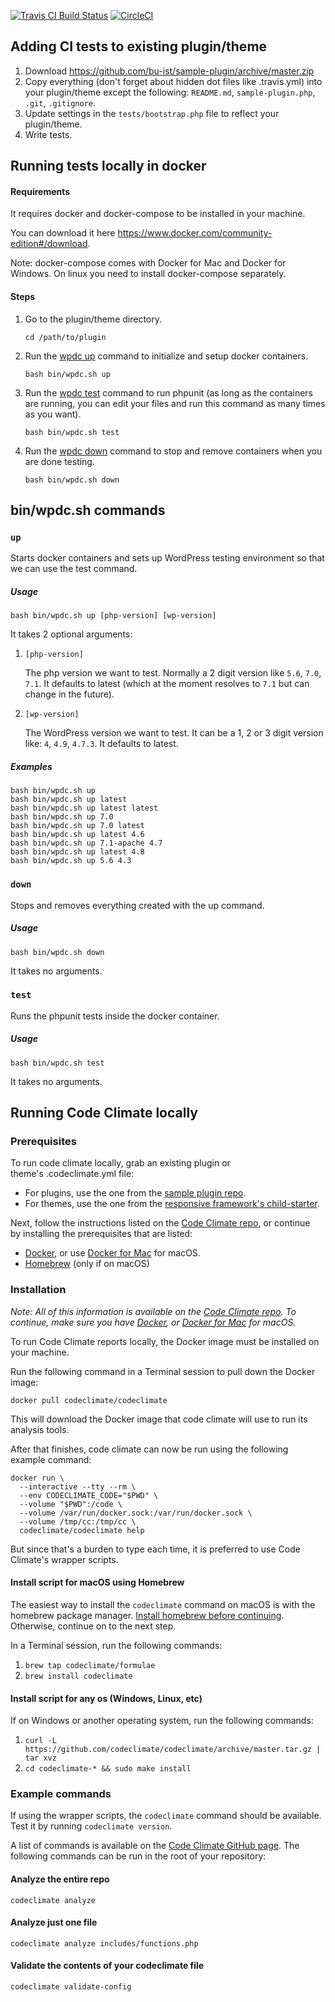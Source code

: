 [![Travis CI Build Status](https://travis-ci.org/bu-ist/sample-plugin.svg?branch=master)](https://travis-ci.org/bu-ist/sample-plugin)
[![CircleCI](https://circleci.com/gh/bu-ist/sample-plugin.svg?style=shield)](https://circleci.com/gh/bu-ist/sample-plugin)
## Adding CI tests to existing plugin/theme
1. Download https://github.com/bu-ist/sample-plugin/archive/master.zip
1. Copy everything (don't forget about hidden dot files like .travis.yml) into your plugin/theme except the following:  `README.md`, `sample-plugin.php`, `.git`, `.gitignore`.
1. Update settings in the `tests/bootstrap.php` file to reflect your plugin/theme.
1. Write tests.
## Running tests locally in docker
#### Requirements
It requires docker and docker-compose to be installed in your machine.

You can download it here https://www.docker.com/community-edition#/download.

Note: docker-compose comes with Docker for Mac and Docker for Windows. On linux you need to install docker-compose separately.

#### Steps
1. Go to the plugin/theme directory.
	```
	cd /path/to/plugin
	```
1. Run the [wpdc up](#up) command to initialize and setup docker containers.
	```
	bash bin/wpdc.sh up
	```
1. Run the [wpdc test](#test) command to run phpunit (as long as the containers are running, you can edit your files and run this command as many times as you want).
	```
	bash bin/wpdc.sh test
	```
1. Run the [wpdc down](#down) command to stop and remove containers when you are done testing.
	```
	bash bin/wpdc.sh down
	```

## bin/wpdc.sh commands
### `up`
Starts docker containers and sets up WordPress testing environment so that we can use the test command.
##### Usage
```
bash bin/wpdc.sh up [php-version] [wp-version]
```
It takes 2 optional arguments:
1. `[php-version]`

	The php version we want to test. Normally a 2 digit version like `5.6`, `7.0`, `7.1`. It defaults to latest (which at the moment resolves to `7.1` but can change in the future).
1. `[wp-version]`

	The WordPress version we want to test. It can be a 1, 2 or 3 digit version like: `4`, `4.9`, `4.7.3`. It defaults to latest.

##### Examples
```
bash bin/wpdc.sh up
bash bin/wpdc.sh up latest
bash bin/wpdc.sh up latest latest
bash bin/wpdc.sh up 7.0
bash bin/wpdc.sh up 7.0 latest
bash bin/wpdc.sh up latest 4.6
bash bin/wpdc.sh up 7.1-apache 4.7
bash bin/wpdc.sh up latest 4.8
bash bin/wpdc.sh up 5.6 4.3
```
### `down`
Stops and removes everything created with the up command.
##### Usage
```
bash bin/wpdc.sh down
```
It takes no arguments.
### `test`
Runs the phpunit tests inside the docker container.
##### Usage
```
bash bin/wpdc.sh test
```
It takes no arguments.

## Running Code Climate locally

### Prerequisites

To run code climate locally, grab an existing plugin or theme's .codeclimate.yml file:

- For plugins, use the one from the [sample plugin repo](https://github.com/bu-ist/sample-plugin/blob/master/.codeclimate.yml).
- For themes, use the one from the [responsive framework's child-starter](https://github.com/bu-ist/responsive-child-starter/blob/develop/.codeclimate.yml).

Next, follow the instructions listed on the [Code Climate repo](https://github.com/codeclimate/codeclimate/#prerequisites), or continue by installing the prerequisites that are listed:

- [Docker](https://www.docker.com/), or use [Docker for Mac](https://docs.docker.com/docker-for-mac/) for macOS.
- [Homebrew](https://brew.sh/) (only if on macOS)

### Installation

_Note: All of this information is available on the [Code Climate repo](https://github.com/codeclimate/codeclimate/). To continue, make sure you have [Docker](https://www.docker.com/), or [Docker for Mac](https://docs.docker.com/docker-for-mac/) for macOS._

To run Code Climate reports locally, the Docker image must be installed on your machine.

Run the following command in a Terminal session to pull down the Docker image:

```
docker pull codeclimate/codeclimate
```

This will download the Docker image that code climate will use to run its
analysis tools.

After that finishes, code climate can now be run using the following example
command:
```
docker run \
  --interactive --tty --rm \
  --env CODECLIMATE_CODE="$PWD" \
  --volume "$PWD":/code \
  --volume /var/run/docker.sock:/var/run/docker.sock \
  --volume /tmp/cc:/tmp/cc \
  codeclimate/codeclimate help
```

But since that's a burden to type each time, it is preferred to use Code
Climate's wrapper scripts.

#### Install script for macOS using Homebrew

The easiest way to install the `codeclimate` command on macOS is with the homebrew
package manager. [Install homebrew before continuing](https://brew.sh/).
Otherwise, continue on to the next step.

In a Terminal session, run the following commands:

1. `brew tap codeclimate/formulae`
1. `brew install codeclimate`

#### Install script for any os (Windows, Linux, etc)

If on Windows or another operating system, run the following commands:

1. `curl -L https://github.com/codeclimate/codeclimate/archive/master.tar.gz | tar xvz`
1. `cd codeclimate-* && sudo make install`

### Example commands

If using the wrapper scripts, the `codeclimate` command should be available.
Test it by running `codeclimate version`.

A list of commands is available on the [Code Climate GitHub page](https://github.com/codeclimate/codeclimate/#commands).
The following commands can be run in the root of your repository:

#### Analyze the entire repo

```
codeclimate analyze
```

#### Analyze just one file

```
codeclimate analyze includes/functions.php
```

#### Validate the contents of your codeclimate file

```
codeclimate validate-config
```
